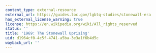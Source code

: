 ```yaml
---
content_type: external-resource
external_url: https://guides.loc.gov/lgbtq-studies/stonewall-era
has_external_license_warning: true
license: https://en.wikipedia.org/wiki/All_rights_reserved
status: ''
title: '1969: The Stonewall Uprising'
uid: d1964cf0-4c5f-4741-a5ba-3e3a1f6b4d5c
wayback_url: ''
---
```

